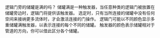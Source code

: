 <lore>
逻辑门旁的储罐是满的吗？
</lore>
<no_lore>
储罐满是一种触发器，当任意种类的逻辑门被放置在储罐旁边时，逻辑门将提供该触发器。
</no_lore>

<chapter name="需求"/>
选定时，只有当所连接的储罐中没有任何空间来接纳更多流体时，才会激活连接的门操作。

<chapter name="触发器方向"/>
逻辑门可能以不同颜色显示多重储罐满触发器，以表示连接的每个不同的储罐。
触发器的颜色表示储罐相对于管道的方向，你可以借此区分各个储罐。
